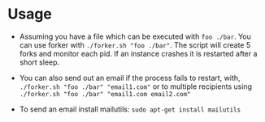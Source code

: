 # Usage

* Assuming you have a file which can be executed with `foo ./bar`. You can use forker with `./forker.sh "foo ./bar"`. The script will create 5 forks and monitor each pid. If an instance crashes it is restarted after a short sleep.

* You can also send out an email if the process fails to restart, with, `./forker.sh "foo ./bar" "email1.com"` or to multiple recipients using  `./forker.sh "foo ./bar" "email1.com email2.com"`

* To send an email install mailutils: `sudo apt-get install mailutils`
